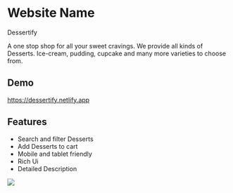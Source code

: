 # Website Name

Dessertify

A one stop shop for all your sweet cravings. We provide all kinds of Desserts. Ice-cream, pudding, cupcake and many more varieties to choose from.

## Demo

https://dessertify.netlify.app


## Features

- Search and filter Desserts
- Add Desserts to cart
- Mobile and tablet friendly
- Rich Ui
- Detailed Description

<img src = '/HomePage.png' />




